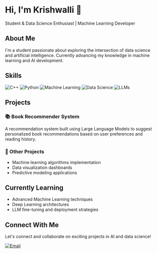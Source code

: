 # Hi, I'm Krishwalli 👋

Student & Data Science Enthusiast | Machine Learning Developer

## About Me

I'm a student passionate about exploring the intersection of data science and artificial intelligence. Currently advancing my knowledge in machine learning and AI development.

## Skills

![C++](https://img.shields.io/badge/C++-00599C?style=flat-square&logo=c%2B%2B&logoColor=white)
![Python](https://img.shields.io/badge/Python-3776AB?style=flat-square&logo=python&logoColor=white)
![Machine Learning](https://img.shields.io/badge/Machine_Learning-FF6F00?style=flat-square&logo=tensorflow&logoColor=white)
![Data Science](https://img.shields.io/badge/Data_Science-232F3E?style=flat-square&logo=pandas&logoColor=white)
![LLMs](https://img.shields.io/badge/LLMs-412991?style=flat-square&logo=openai&logoColor=white)

## Projects

### 📚 Book Recommender System
A recommendation system built using Large Language Models to suggest personalized book recommendations based on user preferences and reading history.

### 🤖 Other Projects
- Machine learning algorithms implementation
- Data visualization dashboards
- Predictive modeling applications

## Currently Learning

- Advanced Machine Learning techniques
- Deep Learning architectures
- LLM fine-tuning and deployment strategies

## Connect With Me

Let's connect and collaborate on exciting projects in AI and data science!


[![Email](https://img.shields.io/badge/Email-D14836?style=flat-square&logo=gmail&logoColor=white)](mailto:krishjaiswal523@gmail.com)
